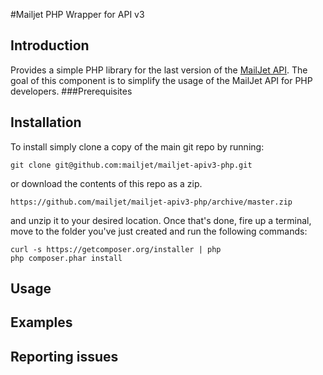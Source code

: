 #Mailjet PHP Wrapper for API v3
## Introduction
Provides a simple PHP library for the last version of the [MailJet API](http://dev.mailjet.com/).
The goal of this component is to simplify the usage of the MailJet API for PHP developers.
###Prerequisites
####
## Installation
To install simply clone a copy of the main git repo by running:
```
git clone git@github.com:mailjet/mailjet-apiv3-php.git
```
or download the contents of this repo as a zip.
```
https://github.com/mailjet/mailjet-apiv3-php/archive/master.zip
```
and unzip it to your desired location.
Once that's done, fire up a terminal, move to the folder you've just created and run the following commands:
```
curl -s https://getcomposer.org/installer | php
php composer.phar install
```

## Usage
## Examples
## Reporting issues
